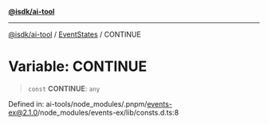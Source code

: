 [**@isdk/ai-tool**](../../../README.md)

***

[@isdk/ai-tool](../../../globals.md) / [EventStates](../README.md) / CONTINUE

# Variable: CONTINUE

> `const` **CONTINUE**: `any`

Defined in: ai-tools/node\_modules/.pnpm/events-ex@2.1.0/node\_modules/events-ex/lib/consts.d.ts:8
